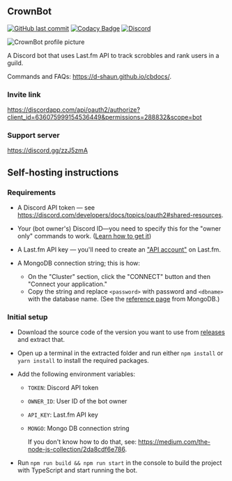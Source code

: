 ## CrownBot

[![GitHub last commit](https://img.shields.io/github/last-commit/d-shaun/CrownBot?style=flat)]()
[![Codacy Badge](https://api.codacy.com/project/badge/Grade/05249f00a07e4a1ca3f816daca6b1094)](https://app.codacy.com/manual/d-shaun/CrownBot)
[![Discord](https://img.shields.io/discord/657915913567469588.svg?label=Discord)](https://discord.gg/zzJ5zmA)

![CrownBot profile picture](https://i.imgur.com/a6zovhE.png)

A Discord bot that uses Last.fm API to track scrobbles and rank users in a guild.

Commands and FAQs: <https://d-shaun.github.io/cbdocs/>.

### Invite link

<https://discordapp.com/api/oauth2/authorize?client_id=636075999154536449&permissions=288832&scope=bot>

### Support server

<https://discord.gg/zzJ5zmA>

## Self-hosting instructions

### Requirements

- A Discord API token — see <https://discord.com/developers/docs/topics/oauth2#shared-resources>.

- Your (bot owner's) Discord ID—you need to specify this for the "owner only" commands to work. ([Learn how to get it](https://support.discord.com/hc/en-us/articles/206346498))

- A Last.fm API key — you'll need to create an ["API account"](https://www.last.fm/api/) on Last.fm.

- A MongoDB connection string; this is how:
  - On the "Cluster" section, click the "CONNECT" button and then "Connect your application."
  - Copy the string and replace `<password>` with password and `<dbname>` with the database name.
    (See the [reference page](https://docs.mongodb.com/manual/reference/connection-string/) from MongoDB.)

### Initial setup

- Download the source code of the version you want to use from [releases](https://github.com/d-shaun/CrownBot/releases) and extract that.
- Open up a terminal in the extracted folder and run either `npm install` or `yarn install` to install the required packages.
- Add the following environment variables:

  - `TOKEN`: Discord API token
  - `OWNER_ID`: User ID of the bot owner
  - `API_KEY`: Last.fm API key
  - `MONGO`: Mongo DB connection string

    If you don't know how to do that, see: <https://medium.com/the-node-js-collection/2da8cdf6e786>.

- Run `npm run build && npm run start` in the console to build the project with TypeScript and start running the bot.

